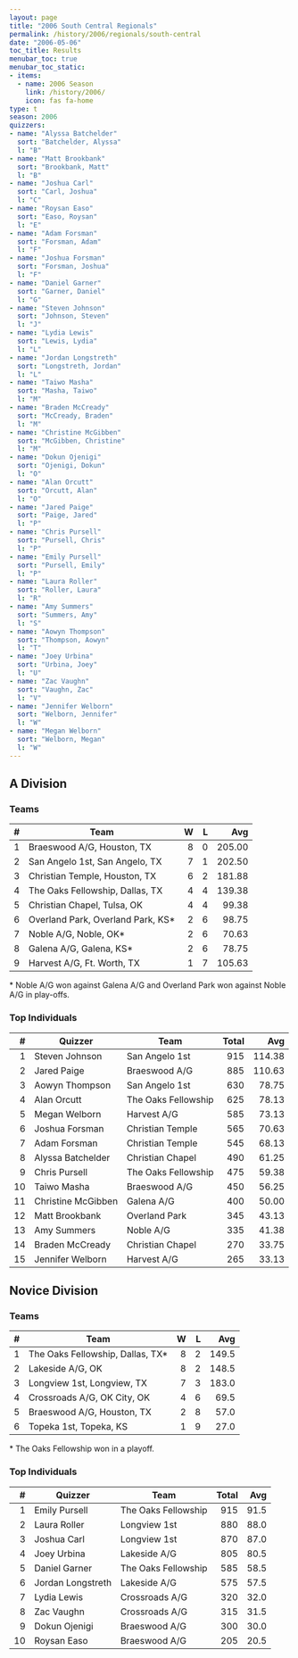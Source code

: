 ```yaml
---
layout: page
title: "2006 South Central Regionals"
permalink: /history/2006/regionals/south-central
date: "2006-05-06"
toc_title: Results
menubar_toc: true
menubar_toc_static:
- items:
  - name: 2006 Season
    link: /history/2006/
    icon: fas fa-home
type: t
season: 2006
quizzers:
- name: "Alyssa Batchelder"
  sort: "Batchelder, Alyssa"
  l: "B"
- name: "Matt Brookbank"
  sort: "Brookbank, Matt"
  l: "B"
- name: "Joshua Carl"
  sort: "Carl, Joshua"
  l: "C"
- name: "Roysan Easo"
  sort: "Easo, Roysan"
  l: "E"
- name: "Adam Forsman"
  sort: "Forsman, Adam"
  l: "F"
- name: "Joshua Forsman"
  sort: "Forsman, Joshua"
  l: "F"
- name: "Daniel Garner"
  sort: "Garner, Daniel"
  l: "G"
- name: "Steven Johnson"
  sort: "Johnson, Steven"
  l: "J"
- name: "Lydia Lewis"
  sort: "Lewis, Lydia"
  l: "L"
- name: "Jordan Longstreth"
  sort: "Longstreth, Jordan"
  l: "L"
- name: "Taiwo Masha"
  sort: "Masha, Taiwo"
  l: "M"
- name: "Braden McCready"
  sort: "McCready, Braden"
  l: "M"
- name: "Christine McGibben"
  sort: "McGibben, Christine"
  l: "M"
- name: "Dokun Ojenigi"
  sort: "Ojenigi, Dokun"
  l: "O"
- name: "Alan Orcutt"
  sort: "Orcutt, Alan"
  l: "O"
- name: "Jared Paige"
  sort: "Paige, Jared"
  l: "P"
- name: "Chris Pursell"
  sort: "Pursell, Chris"
  l: "P"
- name: "Emily Pursell"
  sort: "Pursell, Emily"
  l: "P"
- name: "Laura Roller"
  sort: "Roller, Laura"
  l: "R"
- name: "Amy Summers"
  sort: "Summers, Amy"
  l: "S"
- name: "Aowyn Thompson"
  sort: "Thompson, Aowyn"
  l: "T"
- name: "Joey Urbina"
  sort: "Urbina, Joey"
  l: "U"
- name: "Zac Vaughn"
  sort: "Vaughn, Zac"
  l: "V"
- name: "Jennifer Welborn"
  sort: "Welborn, Jennifer"
  l: "W"
- name: "Megan Welborn"
  sort: "Welborn, Megan"
  l: "W"
---
```


## A Division

### Teams

|    # | Team                              |    W |    L |    Avg |
| ---: | --------------------------------- | ---: | ---: | -----: |
|    1 | Braeswood A/G, Houston, TX        |    8 |    0 | 205.00 |
|    2 | San Angelo 1st, San Angelo, TX    |    7 |    1 | 202.50 |
|    3 | Christian Temple, Houston, TX     |    6 |    2 | 181.88 |
|    4 | The Oaks Fellowship, Dallas, TX   |    4 |    4 | 139.38 |
|    5 | Christian Chapel, Tulsa, OK       |    4 |    4 |  99.38 |
|    6 | Overland Park, Overland Park, KS* |    2 |    6 |  98.75 |
|    7 | Noble A/G, Noble, OK*             |    2 |    6 |  70.63 |
|    8 | Galena A/G, Galena, KS*           |    2 |    6 |  78.75 |
|    9 | Harvest A/G, Ft. Worth, TX        |    1 |    7 | 105.63 |

\* Noble A/G won against Galena A/G and Overland Park won against Noble A/G in play-offs.

### Top Individuals

|    # | Quizzer            | Team                | Total |    Avg |
| ---: | ------------------ | ------------------- | ----: | -----: |
|    1 | Steven Johnson     | San Angelo 1st      |   915 | 114.38 |
|    2 | Jared Paige        | Braeswood A/G       |   885 | 110.63 |
|    3 | Aowyn Thompson     | San Angelo 1st      |   630 |  78.75 |
|    4 | Alan Orcutt        | The Oaks Fellowship |   625 |  78.13 |
|    5 | Megan Welborn      | Harvest A/G         |   585 |  73.13 |
|    6 | Joshua Forsman     | Christian Temple    |   565 |  70.63 |
|    7 | Adam Forsman       | Christian Temple    |   545 |  68.13 |
|    8 | Alyssa Batchelder  | Christian Chapel    |   490 |  61.25 |
|    9 | Chris Pursell      | The Oaks Fellowship |   475 |  59.38 |
|   10 | Taiwo Masha        | Braeswood A/G       |   450 |  56.25 |
|   11 | Christine McGibben | Galena A/G          |   400 |  50.00 |
|   12 | Matt Brookbank     | Overland Park       |   345 |  43.13 |
|   13 | Amy Summers        | Noble A/G           |   335 |  41.38 |
|   14 | Braden McCready    | Christian Chapel    |   270 |  33.75 |
|   15 | Jennifer Welborn   | Harvest A/G         |   265 |  33.13 |

## Novice Division

### Teams

|    # | Team                             |    W |    L |   Avg |
| ---: | -------------------------------- | ---: | ---: | ----: |
|    1 | The Oaks Fellowship, Dallas, TX* |    8 |    2 | 149.5 |
|    2 | Lakeside A/G, OK                 |    8 |    2 | 148.5 |
|    3 | Longview 1st, Longview, TX       |    7 |    3 | 183.0 |
|    4 | Crossroads A/G, OK City, OK      |    4 |    6 |  69.5 |
|    5 | Braeswood A/G, Houston, TX       |    2 |    8 |  57.0 |
|    6 | Topeka 1st, Topeka, KS           |    1 |    9 |  27.0 |

\* The Oaks Fellowship won in a playoff.

### Top Individuals

|    # | Quizzer           | Team                | Total |  Avg |
| ---: | ----------------- | ------------------- | ----: | ---: |
|    1 | Emily Pursell     | The Oaks Fellowship |   915 | 91.5 |
|    2 | Laura Roller      | Longview 1st        |   880 | 88.0 |
|    3 | Joshua Carl       | Longview 1st        |   870 | 87.0 |
|    4 | Joey Urbina       | Lakeside A/G        |   805 | 80.5 |
|    5 | Daniel Garner     | The Oaks Fellowship |   585 | 58.5 |
|    6 | Jordan Longstreth | Lakeside A/G        |   575 | 57.5 |
|    7 | Lydia Lewis       | Crossroads A/G      |   320 | 32.0 |
|    8 | Zac Vaughn        | Crossroads A/G      |   315 | 31.5 |
|    9 | Dokun Ojenigi     | Braeswood A/G       |   300 | 30.0 |
|   10 | Roysan Easo       | Braeswood A/G       |   205 | 20.5 |